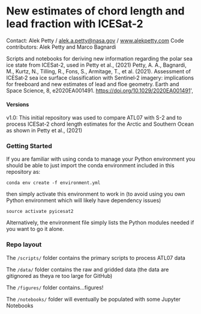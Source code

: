 # New estimates of chord length and lead fraction with ICESat-2
Contact: Alek Petty / alek.a.petty@nasa.gov / www.alekpetty.com
Code contributors: Alek Petty and Marco Bagnardi

Scripts and notebooks for deriving new information regarding the polar sea ice state from ICESat-2, used in Petty et al., (2021)
Petty, A. A., Bagnardi, M., Kurtz, N., Tilling, R., Fons, S., Armitage, T., et al. (2021). Assessment of ICESat‐2 sea ice surface classification with Sentinel‐2 imagery: implications for freeboard and new estimates of lead and floe geometry. Earth and Space Science, 8, e2020EA001491. https://doi.org/10.1029/2020EA001491',
 
#### Versions

v1.0: This initial repository was used to compare ATL07 with S-2 and to process ICESat-2 chord length estimates for the Arctic and Southern Ocean as shown in Petty et al., (2021)

### Getting Started

If you are familiar with using conda to manage your Python environment you should be able to just import the conda environment included in this repository as:
```
conda env create -f environment.yml
```
then simply activate this environment to work in (to avoid using you own Python environment which will likely have dependency issues)
```
source activate pyicesat2
```
Alternatively, the environment file simply lists the Python modules needed if you want to go it alone.


### Repo layout

The ```/scripts/``` folder contains the primary scripts to process ATL07 data 

The ```/data/``` folder contains the raw and gridded data (the data are gitignored as theya re too large for GitHub)

The ```/figures/``` folder contains...figures!

The ```/notebooks/``` folder will eventually be populated with some Jupyter Notebooks 


